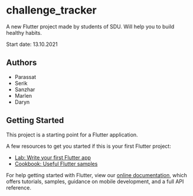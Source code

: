 # challenge_tracker

A new Flutter project made by students of SDU. Will help you to build healthy habits.

Start date: 13.10.2021

## Authors
- Parassat
- Serik
- Sanzhar
- Marlen
- Daryn

## Getting Started

This project is a starting point for a Flutter application.

A few resources to get you started if this is your first Flutter project:

- [Lab: Write your first Flutter app](https://flutter.dev/docs/get-started/codelab)
- [Cookbook: Useful Flutter samples](https://flutter.dev/docs/cookbook)

For help getting started with Flutter, view our
[online documentation](https://flutter.dev/docs), which offers tutorials,
samples, guidance on mobile development, and a full API reference.
